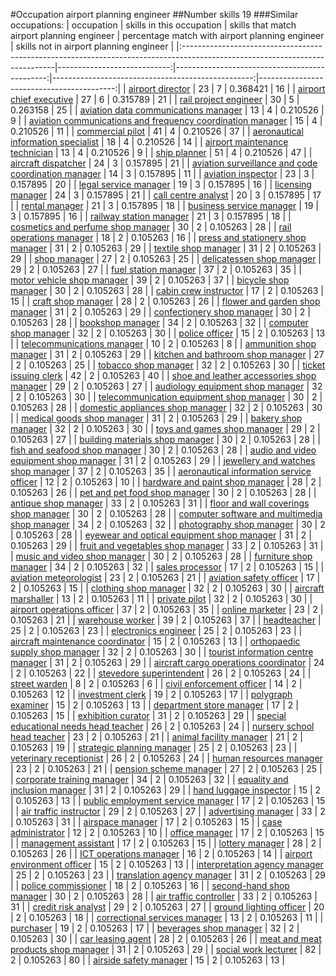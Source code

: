 #Occupation airport planning engineer
##Number skills 19
###Similar occupations:
| occupation                                                                                                                  |   skills in this occupation |   skills that match airport planning engineer |   percentage match with airport planning engineer |   skills not in airport planning engineer |
|:----------------------------------------------------------------------------------------------------------------------------|----------------------------:|----------------------------------------------:|--------------------------------------------------:|------------------------------------------:|
| [airport director](airport_director.md)                                                                                     |                          23 |                                             7 |                                          0.368421 |                                        16 |
| [airport chief executive](airport_chief_executive.md)                                                                       |                          27 |                                             6 |                                          0.315789 |                                        21 |
| [rail project engineer](rail_project_engineer.md)                                                                           |                          30 |                                             5 |                                          0.263158 |                                        25 |
| [aviation data communications manager](aviation_data_communications_manager.md)                                             |                          13 |                                             4 |                                          0.210526 |                                         9 |
| [aviation communications and frequency coordination manager](aviation_communications_and_frequency_coordination_manager.md) |                          15 |                                             4 |                                          0.210526 |                                        11 |
| [commercial pilot](commercial_pilot.md)                                                                                     |                          41 |                                             4 |                                          0.210526 |                                        37 |
| [aeronautical information specialist](aeronautical_information_specialist.md)                                               |                          18 |                                             4 |                                          0.210526 |                                        14 |
| [airport maintenance technician](airport_maintenance_technician.md)                                                         |                          13 |                                             4 |                                          0.210526 |                                         9 |
| [ship planner](ship_planner.md)                                                                                             |                          51 |                                             4 |                                          0.210526 |                                        47 |
| [aircraft dispatcher](aircraft_dispatcher.md)                                                                               |                          24 |                                             3 |                                          0.157895 |                                        21 |
| [aviation surveillance and code coordination manager](aviation_surveillance_and_code_coordination_manager.md)               |                          14 |                                             3 |                                          0.157895 |                                        11 |
| [aviation inspector](aviation_inspector.md)                                                                                 |                          23 |                                             3 |                                          0.157895 |                                        20 |
| [legal service manager](legal_service_manager.md)                                                                           |                          19 |                                             3 |                                          0.157895 |                                        16 |
| [licensing manager](licensing_manager.md)                                                                                   |                          24 |                                             3 |                                          0.157895 |                                        21 |
| [call centre analyst](call_centre_analyst.md)                                                                               |                          20 |                                             3 |                                          0.157895 |                                        17 |
| [rental manager](rental_manager.md)                                                                                         |                          21 |                                             3 |                                          0.157895 |                                        18 |
| [business service manager](business_service_manager.md)                                                                     |                          19 |                                             3 |                                          0.157895 |                                        16 |
| [railway station manager](railway_station_manager.md)                                                                       |                          21 |                                             3 |                                          0.157895 |                                        18 |
| [cosmetics and perfume shop manager](cosmetics_and_perfume_shop_manager.md)                                                 |                          30 |                                             2 |                                          0.105263 |                                        28 |
| [rail operations manager](rail_operations_manager.md)                                                                       |                          18 |                                             2 |                                          0.105263 |                                        16 |
| [press and stationery shop manager](press_and_stationery_shop_manager.md)                                                   |                          31 |                                             2 |                                          0.105263 |                                        29 |
| [textile shop manager](textile_shop_manager.md)                                                                             |                          31 |                                             2 |                                          0.105263 |                                        29 |
| [shop manager](shop_manager.md)                                                                                             |                          27 |                                             2 |                                          0.105263 |                                        25 |
| [delicatessen shop manager](delicatessen_shop_manager.md)                                                                   |                          29 |                                             2 |                                          0.105263 |                                        27 |
| [fuel station manager](fuel_station_manager.md)                                                                             |                          37 |                                             2 |                                          0.105263 |                                        35 |
| [motor vehicle shop manager](motor_vehicle_shop_manager.md)                                                                 |                          39 |                                             2 |                                          0.105263 |                                        37 |
| [bicycle shop manager](bicycle_shop_manager.md)                                                                             |                          30 |                                             2 |                                          0.105263 |                                        28 |
| [cabin crew instructor](cabin_crew_instructor.md)                                                                           |                          17 |                                             2 |                                          0.105263 |                                        15 |
| [craft shop manager](craft_shop_manager.md)                                                                                 |                          28 |                                             2 |                                          0.105263 |                                        26 |
| [flower and garden shop manager](flower_and_garden_shop_manager.md)                                                         |                          31 |                                             2 |                                          0.105263 |                                        29 |
| [confectionery shop manager](confectionery_shop_manager.md)                                                                 |                          30 |                                             2 |                                          0.105263 |                                        28 |
| [bookshop manager](bookshop_manager.md)                                                                                     |                          34 |                                             2 |                                          0.105263 |                                        32 |
| [computer shop manager](computer_shop_manager.md)                                                                           |                          32 |                                             2 |                                          0.105263 |                                        30 |
| [police officer](police_officer.md)                                                                                         |                          15 |                                             2 |                                          0.105263 |                                        13 |
| [telecommunications manager](telecommunications_manager.md)                                                                 |                          10 |                                             2 |                                          0.105263 |                                         8 |
| [ammunition shop manager](ammunition_shop_manager.md)                                                                       |                          31 |                                             2 |                                          0.105263 |                                        29 |
| [kitchen and bathroom shop manager](kitchen_and_bathroom_shop_manager.md)                                                   |                          27 |                                             2 |                                          0.105263 |                                        25 |
| [tobacco shop manager](tobacco_shop_manager.md)                                                                             |                          32 |                                             2 |                                          0.105263 |                                        30 |
| [ticket issuing clerk](ticket_issuing_clerk.md)                                                                             |                          42 |                                             2 |                                          0.105263 |                                        40 |
| [shoe and leather accessories shop manager](shoe_and_leather_accessories_shop_manager.md)                                   |                          29 |                                             2 |                                          0.105263 |                                        27 |
| [audiology equipment shop manager](audiology_equipment_shop_manager.md)                                                     |                          32 |                                             2 |                                          0.105263 |                                        30 |
| [telecommunication equipment shop manager](telecommunication_equipment_shop_manager.md)                                     |                          30 |                                             2 |                                          0.105263 |                                        28 |
| [domestic appliances shop manager](domestic_appliances_shop_manager.md)                                                     |                          32 |                                             2 |                                          0.105263 |                                        30 |
| [medical goods shop manager](medical_goods_shop_manager.md)                                                                 |                          31 |                                             2 |                                          0.105263 |                                        29 |
| [bakery shop manager](bakery_shop_manager.md)                                                                               |                          32 |                                             2 |                                          0.105263 |                                        30 |
| [toys and games shop manager](toys_and_games_shop_manager.md)                                                               |                          29 |                                             2 |                                          0.105263 |                                        27 |
| [building materials shop manager](building_materials_shop_manager.md)                                                       |                          30 |                                             2 |                                          0.105263 |                                        28 |
| [fish and seafood shop manager](fish_and_seafood_shop_manager.md)                                                           |                          30 |                                             2 |                                          0.105263 |                                        28 |
| [audio and video equipment shop manager](audio_and_video_equipment_shop_manager.md)                                         |                          31 |                                             2 |                                          0.105263 |                                        29 |
| [jewellery and watches shop manager](jewellery_and_watches_shop_manager.md)                                                 |                          37 |                                             2 |                                          0.105263 |                                        35 |
| [aeronautical information service officer](aeronautical_information_service_officer.md)                                     |                          12 |                                             2 |                                          0.105263 |                                        10 |
| [hardware and paint shop manager](hardware_and_paint_shop_manager.md)                                                       |                          28 |                                             2 |                                          0.105263 |                                        26 |
| [pet and pet food shop manager](pet_and_pet_food_shop_manager.md)                                                           |                          30 |                                             2 |                                          0.105263 |                                        28 |
| [antique shop manager](antique_shop_manager.md)                                                                             |                          33 |                                             2 |                                          0.105263 |                                        31 |
| [floor and wall coverings shop manager](floor_and_wall_coverings_shop_manager.md)                                           |                          30 |                                             2 |                                          0.105263 |                                        28 |
| [computer software and multimedia shop manager](computer_software_and_multimedia_shop_manager.md)                           |                          34 |                                             2 |                                          0.105263 |                                        32 |
| [photography shop manager](photography_shop_manager.md)                                                                     |                          30 |                                             2 |                                          0.105263 |                                        28 |
| [eyewear and optical equipment shop manager](eyewear_and_optical_equipment_shop_manager.md)                                 |                          31 |                                             2 |                                          0.105263 |                                        29 |
| [fruit and vegetables shop manager](fruit_and_vegetables_shop_manager.md)                                                   |                          33 |                                             2 |                                          0.105263 |                                        31 |
| [music and video shop manager](music_and_video_shop_manager.md)                                                             |                          30 |                                             2 |                                          0.105263 |                                        28 |
| [furniture shop manager](furniture_shop_manager.md)                                                                         |                          34 |                                             2 |                                          0.105263 |                                        32 |
| [sales processor](sales_processor.md)                                                                                       |                          17 |                                             2 |                                          0.105263 |                                        15 |
| [aviation meteorologist](aviation_meteorologist.md)                                                                         |                          23 |                                             2 |                                          0.105263 |                                        21 |
| [aviation safety officer](aviation_safety_officer.md)                                                                       |                          17 |                                             2 |                                          0.105263 |                                        15 |
| [clothing shop manager](clothing_shop_manager.md)                                                                           |                          32 |                                             2 |                                          0.105263 |                                        30 |
| [aircraft marshaller](aircraft_marshaller.md)                                                                               |                          13 |                                             2 |                                          0.105263 |                                        11 |
| [private pilot](private_pilot.md)                                                                                           |                          32 |                                             2 |                                          0.105263 |                                        30 |
| [airport operations officer](airport_operations_officer.md)                                                                 |                          37 |                                             2 |                                          0.105263 |                                        35 |
| [online marketer](online_marketer.md)                                                                                       |                          23 |                                             2 |                                          0.105263 |                                        21 |
| [warehouse worker](warehouse_worker.md)                                                                                     |                          39 |                                             2 |                                          0.105263 |                                        37 |
| [headteacher](headteacher.md)                                                                                               |                          25 |                                             2 |                                          0.105263 |                                        23 |
| [electronics engineer](electronics_engineer.md)                                                                             |                          25 |                                             2 |                                          0.105263 |                                        23 |
| [aircraft maintenance coordinator](aircraft_maintenance_coordinator.md)                                                     |                          15 |                                             2 |                                          0.105263 |                                        13 |
| [orthopaedic supply shop manager](orthopaedic_supply_shop_manager.md)                                                       |                          32 |                                             2 |                                          0.105263 |                                        30 |
| [tourist information centre manager](tourist_information_centre_manager.md)                                                 |                          31 |                                             2 |                                          0.105263 |                                        29 |
| [aircraft cargo operations coordinator](aircraft_cargo_operations_coordinator.md)                                           |                          24 |                                             2 |                                          0.105263 |                                        22 |
| [stevedore superintendent](stevedore_superintendent.md)                                                                     |                          26 |                                             2 |                                          0.105263 |                                        24 |
| [street warden](street_warden.md)                                                                                           |                           8 |                                             2 |                                          0.105263 |                                         6 |
| [civil enforcement officer](civil_enforcement_officer.md)                                                                   |                          14 |                                             2 |                                          0.105263 |                                        12 |
| [investment clerk](investment_clerk.md)                                                                                     |                          19 |                                             2 |                                          0.105263 |                                        17 |
| [polygraph examiner](polygraph_examiner.md)                                                                                 |                          15 |                                             2 |                                          0.105263 |                                        13 |
| [department store manager](department_store_manager.md)                                                                     |                          17 |                                             2 |                                          0.105263 |                                        15 |
| [exhibition curator](exhibition_curator.md)                                                                                 |                          31 |                                             2 |                                          0.105263 |                                        29 |
| [special educational needs head teacher](special_educational_needs_head_teacher.md)                                         |                          26 |                                             2 |                                          0.105263 |                                        24 |
| [nursery school head teacher](nursery_school_head_teacher.md)                                                               |                          23 |                                             2 |                                          0.105263 |                                        21 |
| [animal facility manager](animal_facility_manager.md)                                                                       |                          21 |                                             2 |                                          0.105263 |                                        19 |
| [strategic planning manager](strategic_planning_manager.md)                                                                 |                          25 |                                             2 |                                          0.105263 |                                        23 |
| [veterinary receptionist](veterinary_receptionist.md)                                                                       |                          26 |                                             2 |                                          0.105263 |                                        24 |
| [human resources manager](human_resources_manager.md)                                                                       |                          23 |                                             2 |                                          0.105263 |                                        21 |
| [pension scheme manager](pension_scheme_manager.md)                                                                         |                          27 |                                             2 |                                          0.105263 |                                        25 |
| [corporate training manager](corporate_training_manager.md)                                                                 |                          34 |                                             2 |                                          0.105263 |                                        32 |
| [equality and inclusion manager](equality_and_inclusion_manager.md)                                                         |                          31 |                                             2 |                                          0.105263 |                                        29 |
| [hand luggage inspector](hand_luggage_inspector.md)                                                                         |                          15 |                                             2 |                                          0.105263 |                                        13 |
| [public employment service manager](public_employment_service_manager.md)                                                   |                          17 |                                             2 |                                          0.105263 |                                        15 |
| [air traffic instructor](air_traffic_instructor.md)                                                                         |                          29 |                                             2 |                                          0.105263 |                                        27 |
| [advertising manager](advertising_manager.md)                                                                               |                          33 |                                             2 |                                          0.105263 |                                        31 |
| [airspace manager](airspace_manager.md)                                                                                     |                          17 |                                             2 |                                          0.105263 |                                        15 |
| [case administrator](case_administrator.md)                                                                                 |                          12 |                                             2 |                                          0.105263 |                                        10 |
| [office manager](office_manager.md)                                                                                         |                          17 |                                             2 |                                          0.105263 |                                        15 |
| [management assistant](management_assistant.md)                                                                             |                          17 |                                             2 |                                          0.105263 |                                        15 |
| [lottery manager](lottery_manager.md)                                                                                       |                          28 |                                             2 |                                          0.105263 |                                        26 |
| [ICT operations manager](ICT_operations_manager.md)                                                                         |                          16 |                                             2 |                                          0.105263 |                                        14 |
| [airport environment officer](airport_environment_officer.md)                                                               |                          15 |                                             2 |                                          0.105263 |                                        13 |
| [interpretation agency manager](interpretation_agency_manager.md)                                                           |                          25 |                                             2 |                                          0.105263 |                                        23 |
| [translation agency manager](translation_agency_manager.md)                                                                 |                          31 |                                             2 |                                          0.105263 |                                        29 |
| [police commissioner](police_commissioner.md)                                                                               |                          18 |                                             2 |                                          0.105263 |                                        16 |
| [second-hand shop manager](second-hand_shop_manager.md)                                                                     |                          30 |                                             2 |                                          0.105263 |                                        28 |
| [air traffic controller](air_traffic_controller.md)                                                                         |                          33 |                                             2 |                                          0.105263 |                                        31 |
| [credit risk analyst](credit_risk_analyst.md)                                                                               |                          29 |                                             2 |                                          0.105263 |                                        27 |
| [ground lighting officer](ground_lighting_officer.md)                                                                       |                          20 |                                             2 |                                          0.105263 |                                        18 |
| [correctional services manager](correctional_services_manager.md)                                                           |                          13 |                                             2 |                                          0.105263 |                                        11 |
| [purchaser](purchaser.md)                                                                                                   |                          19 |                                             2 |                                          0.105263 |                                        17 |
| [beverages shop manager](beverages_shop_manager.md)                                                                         |                          32 |                                             2 |                                          0.105263 |                                        30 |
| [car leasing agent](car_leasing_agent.md)                                                                                   |                          28 |                                             2 |                                          0.105263 |                                        26 |
| [meat and meat products shop manager](meat_and_meat_products_shop_manager.md)                                               |                          31 |                                             2 |                                          0.105263 |                                        29 |
| [social work lecturer](social_work_lecturer.md)                                                                             |                          82 |                                             2 |                                          0.105263 |                                        80 |
| [airside safety manager](airside_safety_manager.md)                                                                         |                          15 |                                             2 |                                          0.105263 |                                        13 |
